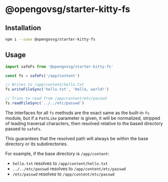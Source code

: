 # @opengovsg/starter-kitty-fs

## Installation

```bash
npm i --save @opengovsg/starter-kitty-fs
```

## Usage

```javascript
import safeFs from '@opengovsg/starter-kitty-fs'

const fs = safeFs('/app/content')

// Writes to /app/content/hello.txt
fs.writeFileSync('hello.txt', 'Hello, world!')

// Tries to read from /app/content/etc/passwd
fs.readFileSync('../../etc/passwd')
```

The interfaces for all `fs` methods are the exact same as the built-in `fs` module, but if a `PathLike` parameter is given,
it will be normalized, stripped of leading traversal characters, then resolved relative to the based directory passed to `safeFs`.

This guarantees that the resolved path will always be within the base directory or its subdirectories.

For example, if the base directory is `/app/content`:

- `hello.txt` resolves to `/app/content/hello.txt`
- `../../etc/passwd` resolves to `/app/content/etc/passwd`
- `/etc/passwd` resolves to `/app/content/etc/passwd`

